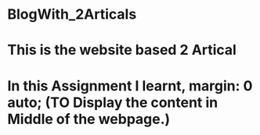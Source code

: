 # BlogWith_2Articals
# This is the website based 2 Artical
# In this Assignment I learnt, margin:  0 auto; (TO Display the content in Middle of the webpage.)
